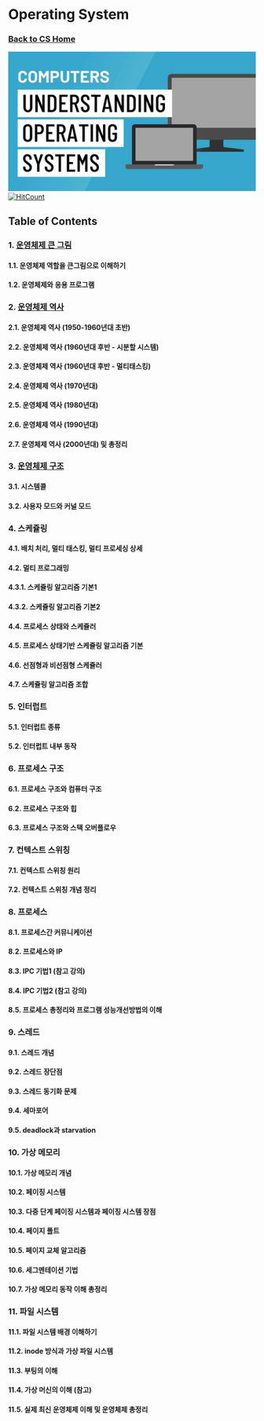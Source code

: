 # Operating System

### [Back to CS Home](https://github.com/boys-be-ambitious/TIL/tree/master/computer-science-school)

![os1](../../images/os_5.jpg)
[![HitCount](http://hits.dwyl.io/boys-be-ambitious//Operating_system.svg)](http://hits.dwyl.io/boys-be-ambitious//Operating_system)

## Table of Contents
### 1. [운영체제 큰 그림](https://github.com/boys-be-ambitious/TIL/blob/master/computer-science-school/Operating_system/os_big_picture.md)

#### 1.1. 운영체제 역할을 큰그림으로 이해하기
#### 1.2. 운영체제와 응용 프로그램

### 2. [운영체제 역사](https://github.com/boys-be-ambitious/TIL/blob/master/computer-science-school/Operating_system/os_2_history.md)
#### 2.1. 운영체제 역사 (1950-1960년대 초반)
#### 2.2. 운영체제 역사 (1960년대 후반 - 시분할 시스템)
#### 2.3. 운영체제 역사 (1960년대 후반 - 멀티태스킹)
#### 2.4. 운영체제 역사 (1970년대)
#### 2.5. 운영체제 역사 (1980년대)
#### 2.6. 운영체제 역사 (1990년대)
#### 2.7. 운영체제 역사 (2000년대) 및 총정리

### 3. [운영체제 구조](https://github.com/boys-be-ambitious/TIL/blob/master/computer-science-school/Operating_system/os_3_structure.md)
#### 3.1. 시스템콜
#### 3.2. 사용자 모드와 커널 모드

### 4. 스케쥴링
#### 4.1. 배치 처리, 멀티 태스킹, 멀티 프로세싱 상세
#### 4.2. 멀티 프로그래밍
#### 4.3.1. 스케쥴링 알고리즘 기본1 
#### 4.3.2. 스케쥴링 알고리즘 기본2
#### 4.4. 프로세스 상태와 스케쥴러
#### 4.5. 프로세스 상태기반 스케쥴링 알고리즘 기본
#### 4.6. 선점형과 비선점형 스케쥴러
#### 4.7. 스케쥴링 알고리즘 조합

### 5. 인터럽트
#### 5.1. 인터럽트 종류
#### 5.2. 인터럽트 내부 동작

### 6. 프로세스 구조
#### 6.1. 프로세스 구조와 컴퓨터 구조
#### 6.2. 프로세스 구조와 힙
#### 6.3. 프로세스 구조와 스택 오버플로우

### 7. 컨텍스트 스위칭
#### 7.1. 컨텍스트 스위칭 원리
#### 7.2. 컨텍스트 스위칭 개념 정리

### 8. 프로세스
#### 8.1. 프로세스간 커뮤니케이션
#### 8.2. 프로세스와 IP
#### 8.3. IPC 기법1 (참고 강의)
#### 8.4. IPC 기법2 (참고 강의)
#### 8.5. 프로세스 총정리와 프로그램 성능개선방법의 이해

### 9. 스레드
#### 9.1. 스레드 개념
#### 9.2. 스레드 장단점
#### 9.3. 스레드 동기화 문제
#### 9.4. 세마포어
#### 9.5. deadlock과 starvation

### 10. 가상 메모리
#### 10.1. 가상 메모리 개념
#### 10.2. 페이징 시스템
#### 10.3. 다중 단계 페이징 시스템과 페이징 시스템 장점
#### 10.4. 페이지 폴트
#### 10.5. 페이지 교체 알고리즘
#### 10.6. 세그멘테이션 기법
#### 10.7. 가상 메모리 동작 이해 총정리

### 11. 파일 시스템
#### 11.1. 파일 시스템 배경 이해하기
#### 11.2. inode 방식과 가상 파일 시스템
#### 11.3. 부팅의 이해
#### 11.4. 가상 머신의 이해 (참고)
#### 11.5. 실제 최신 운영체제 이해 및 운영체제 총정리